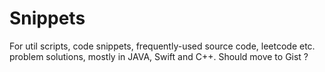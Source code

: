 Snippets
=========

For util scripts, code snippets, frequently-used source code, leetcode etc. problem solutions, mostly in JAVA, Swift and C++. Should move to Gist ?
